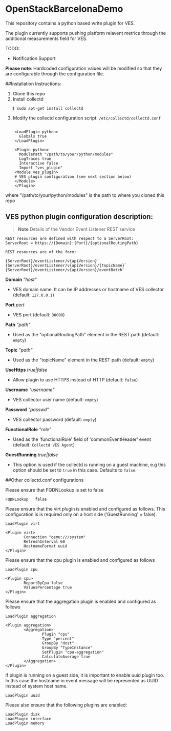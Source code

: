# OpenStackBarcelonaDemo
This repository contains a python based write plugin for VES.

The plugin currently supports pushing platform relavent metrics through the additional measurements field for VES.

TODO:
* Notification Support

**Please note**: Hardcoded configuration values will be modified so that they are configurable through the configuration file.

##Installation Instructions:
1. Clone this repo
2. Install collectd
```
   $ sudo apt-get install collectd
```
3. Modify the collectd configuration script: `/etc/collectd/collectd.conf`
```

    <LoadPlugin python>
      Globals true
    </LoadPlugin>

    <Plugin python>
      ModulePath "/path/to/your/python/modules"
      LogTraces true
      Interactive false
      Import "ves_plugin"
    <Module ves_plugin>
    # VES plugin configuration (see next section below)
    </Module>
    </Plugin>
```
where "/path/to/your/python/modules" is the path to where you cloned this repo

## VES python plugin configuration description:

> **Note** Details of the Vendor Event Listener REST service

```
REST resources are defined with respect to a ServerRoot:
ServerRoot = https://{Domain}:{Port}/{optionalRoutingPath}

REST resources are of the form:

{ServerRoot}/eventListener/v{apiVersion}`
{ServerRoot}/eventListener/v{apiVersion}/{topicName}`
{ServerRoot}/eventListener/v{apiVersion}/eventBatch`
```

**Domain** *"host"*
+ VES domain name. It can be IP addresses or hostname of VES collector (default: `127.0.0.1`)

**Port** *port*
+ VES port (default: `30000`)

**Path** *"path"*
+ Used as the "optionalRoutingPath" element in the REST path (default: `empty`)

**Topic** *"path"*
+ Used as the "topicName" element in the REST  path (default: `empty`)

**UseHttps** *true|false*
+ Allow plugin to use HTTPS instead of HTTP (default: `false`)

**Username** *"username"*
+ VES collector user name (default: `empty`)

**Password** *"passwd"*
+ VES collector password (default: `empty`)

**FunctionalRole** *"role"*
+ Used as the 'functionalRole' field of 'commonEventHeader' event (default: `Collectd VES Agent`)

**GuestRunning** *true|false*
+ This option is used if the collectd is running on a guest machine, e.g this option should be set
to `true` in this case. Defaults to `false`.


##Other collectd.conf configurations

Please ensure that FQDNLookup is set to false
```
FQDNLookup   false
```

Please ensure that the virt plugin is enabled and configured as follows. This configuration
is is required only on a host side ('GuestRunning' = false).
```
LoadPlugin virt

<Plugin virt>
        Connection "qemu:///system"
        RefreshInterval 60
        HostnameFormat uuid
</Plugin>
```

Please ensure that the cpu plugin is enabled and configured as follows
```
LoadPlugin cpu

<Plugin cpu>
        ReportByCpu false
        ValuesPercentage true
</Plugin>
```
Please ensure that the aggregation plugin is enabled and configured as follows
```
LoadPlugin aggregation

<Plugin aggregation>
        <Aggregation>
                Plugin "cpu"
                Type "percent"
                GroupBy "Host"
                GroupBy "TypeInstance"
                SetPlugin "cpu-aggregation"
                CalculateAverage true
        </Aggregation>
</Plugin>
```

If plugin is running on a guest side, it is important to enable uuid plugin too. In this case
the hostname in event message will be represented as UUID instead of system host name.
```
LoadPlugin uuid
```

Please also ensure that the following plugins are enabled:
```
LoadPlugin disk
LoadPlugin interface
LoadPlugin memory
```
